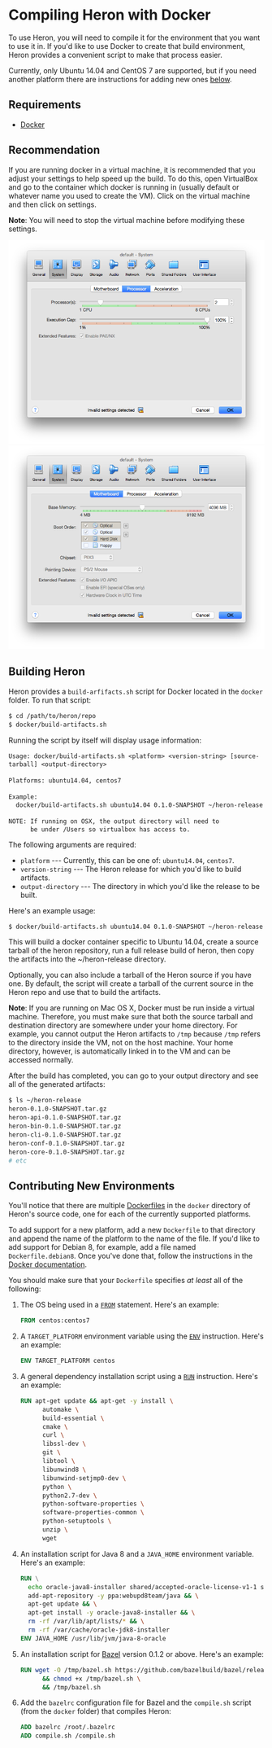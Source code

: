 # Compiling Heron with Docker

To use Heron, you will need to compile it for the environment that you
want to use it in. If you'd like to use Docker to create that build environment,
Heron provides a convenient script to make that process easier.

Currently, only Ubuntu 14.04 and CentOS 7 are supported, but if you need another
platform there are instructions for adding new ones
[below](#contributing-new-environments).

## Requirements

* [Docker](https://docs.docker.com)

## Recommendation

If you are running docker in a virtual machine, it is recommended that
you adjust your settings to help speed up the build. To do this, open
VirtualBox and go to the container which docker is running in (usually
default or whatever name you used to create the VM). Click on the
virtual machine and then click on settings.

**Note**: You will need to stop the virtual machine before modifying
these settings.

![VirtualBox Processors](img/virtual-box-processors.png)
![VirtualBox Memory](img/virtual-box-memory.png)

## Building Heron

Heron provides a `build-arfifacts.sh` script for Docker located in the
`docker` folder. To run that script:

```bash
$ cd /path/to/heron/repo
$ docker/build-artifacts.sh
```

Running the script by itself will display usage information:

```
Usage: docker/build-artifacts.sh <platform> <version-string> [source-tarball] <output-directory>

Platforms: ubuntu14.04, centos7

Example:
  docker/build-artifacts.sh ubuntu14.04 0.1.0-SNAPSHOT ~/heron-release

NOTE: If running on OSX, the output directory will need to
      be under /Users so virtualbox has access to.
```

The following arguments are required:

* `platform` --- Currently, this can be one of: `ubuntu14.04`, `centos7`.
* `version-string` --- The Heron release for which you'd like to build
  artifacts.
* `output-directory` --- The directory in which you'd like the release to be
  built.

Here's an example usage:

```bash
$ docker/build-artifacts.sh ubuntu14.04 0.1.0-SNAPSHOT ~/heron-release
```

This will build a docker container specific to Ubuntu 14.04, create a source
tarball of the heron repository, run a full release build of heron, then copy
the artifacts into the ~/heron-release directory.

Optionally, you can also include a tarball of the Heron source if you have one.
By default, the script will create a tarball of the current source in the Heron
repo and use that to build the artifacts.

**Note**: If you are running on Mac OS X, Docker must be run inside a virtual
machine. Therefore, you must make sure that both the source tarball and
destination directory are somewhere under your home directory. For example, you
cannot output the Heron artifacts to `/tmp` because `/tmp` refers to the
directory inside the VM, not on the host machine. Your home directory, however,
is automatically linked in to the VM and can be accessed normally.

After the build has completed, you can go to your output directory and see all
of the generated artifacts:

```bash
$ ls ~/heron-release
heron-0.1.0-SNAPSHOT.tar.gz
heron-api-0.1.0-SNAPSHOT.tar.gz
heron-bin-0.1.0-SNAPSHOT.tar.gz
heron-cli-0.1.0-SNAPSHOT.tar.gz
heron-conf-0.1.0-SNAPSHOT.tar.gz
heron-core-0.1.0-SNAPSHOT.tar.gz
# etc
```

## Contributing New Environments

You'll notice that there are multiple
[Dockerfiles](https://docs.docker.com/engine/reference/builder/) in the `docker`
directory of Heron's source code, one for each of the currently supported
platforms.

To add support for a new platform, add a new `Dockerfile` to that directory and
append the name of the platform to the name of the file. If you'd like to add
support for Debian 8, for example, add a file named `Dockerfile.debian8`. Once
you've done that, follow the instructions in the [Docker
documentation](https://docs.docker.com/engine/articles/dockerfile_best-practices/).

You should make sure that your `Dockerfile` specifies *at least* all of the
following:

1. The OS being used in a
   [`FROM`](https://docs.docker.com/engine/reference/builder/#from) statement.
   Here's an example:

   ```dockerfile
   FROM centos:centos7
   ```
2. A `TARGET_PLATFORM` environment variable using the
   [`ENV`](https://docs.docker.com/engine/reference/builder/#env) instruction.
   Here's an example:

   ```dockerfile
   ENV TARGET_PLATFORM centos
   ```
3. A general dependency installation script using a
   [`RUN`](https://docs.docker.com/engine/reference/builder/#run) instruction.
   Here's an example:

   ```dockerfile
   RUN apt-get update && apt-get -y install \
         automake \
         build-essential \
         cmake \
         curl \
         libssl-dev \
         git \
         libtool \
         libunwind8 \
         libunwind-setjmp0-dev \
         python \
         python2.7-dev \
         python-software-properties \
         software-properties-common \
         python-setuptools \
         unzip \
         wget
   ```

4. An installation script for Java 8 and a `JAVA_HOME` environment variable.
   Here's an example:

   ```dockerfile
   RUN \
     echo oracle-java8-installer shared/accepted-oracle-license-v1-1 select true | debconf-set-selections && \
     add-apt-repository -y ppa:webupd8team/java && \
     apt-get update && \
     apt-get install -y oracle-java8-installer && \
     rm -rf /var/lib/apt/lists/* && \
     rm -rf /var/cache/oracle-jdk8-installer
   ENV JAVA_HOME /usr/lib/jvm/java-8-oracle
   ```

5. An installation script for [Bazel](http://bazel.io/) version 0.1.2 or
   above. Here's an example:

   ```dockerfile
   RUN wget -O /tmp/bazel.sh https://github.com/bazelbuild/bazel/releases/download/0.1.2/bazel-0.1.2-installer-linux-x86_64.sh \
         && chmod +x /tmp/bazel.sh \
         && /tmp/bazel.sh
   ```

6. Add the `bazelrc` configuration file for Bazel and the `compile.sh`
   script (from the `docker` folder) that compiles Heron:

   ```dockerfile
   ADD bazelrc /root/.bazelrc
   ADD compile.sh /compile.sh
   ```
